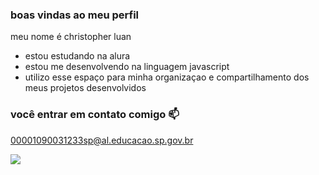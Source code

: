 ### boas vindas ao meu perfil 

meu nome é christopher luan

- estou estudando na alura
- estou me desenvolvendo na linguagem javascript
- utilizo esse espaço para minha organizaçao e compartilhamento dos meus projetos desenvolvidos

### você entrar em contato comigo 📫

00001090031233sp@al.educacao.sp.gov.br

![](https://media1.tenor.com/m/q_jj1u340XAAAAAd/snowball-bunny-carrot.gif)
